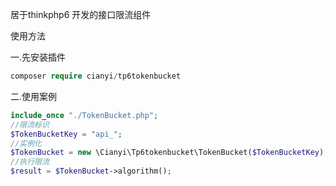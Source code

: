 居于thinkphp6 开发的接口限流组件

使用方法

一.先安装插件
```php
composer require cianyi/tp6tokenbucket
```
二.使用案例
```php
include_once "./TokenBucket.php";
//限流标识
$TokenBucketKey = "api_";
//实例化
$TokenBucket = new \Cianyi\Tp6tokenbucket\TokenBucket($TokenBucketKey);
//执行限流
$result = $TokenBucket->algorithm();

```